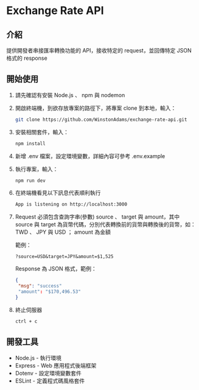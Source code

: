 # Exchange Rate API

## 介紹

提供開發者串接匯率轉換功能的 API，接收特定的 request，並回傳特定 JSON 格式的 response

## 開始使用

1. 請先確認有安裝 Node.js 、 npm 與 nodemon
2. 開啟終端機，到欲存放專案的路徑下，將專案 clone 到本地，輸入：

   ```bash
   git clone https://github.com/WinstonAdams/exchange-rate-api.git
   ```
   
3. 安裝相關套件，輸入：

   ```bash
   npm install
   ```

4. 新增 .env 檔案，設定環境變數，詳細內容可參考 .env.example

5. 執行專案，輸入：

   ```bash
   npm run dev
   ```

6. 在終端機看見以下訊息代表順利執行

   ```bash
   App is listening on http://localhost:3000
   ```

7. Request 必須包含查詢字串(參數) source 、 target 與 amount，其中 source 與 target 為貨幣代碼，分別代表轉換前的貨幣與轉換後的貨幣，如： TWD 、 JPY 與 USD ； amount 為金額

   範例：
   
   ```URL
   ?source=USD&target=JPY&amount=$1,525
   ```
   
   Response 為 JSON 格式，範例：

   ```JSON
   {
    "msg": "success"
    "amount": "$170,496.53"
   }
   ```

8. 終止伺服器
    
   ```bash
   ctrl + c
   ```

## 開發工具

- Node.js - 執行環境
- Express - Web 應用程式後端框架
- Dotenv - 設定環境變數套件
- ESLint - 定義程式碼風格套件
